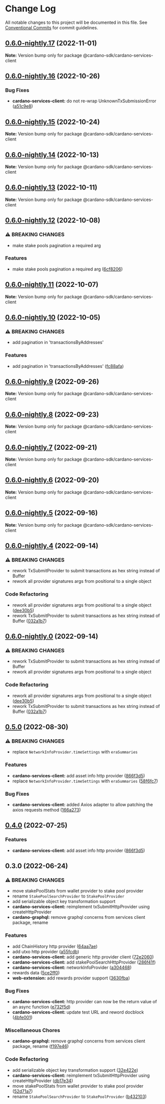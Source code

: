 # Change Log

All notable changes to this project will be documented in this file.
See [Conventional Commits](https://conventionalcommits.org) for commit guidelines.

## [0.6.0-nightly.17](https://github.com/input-output-hk/cardano-js-sdk/compare/@cardano-sdk/cardano-services-client@0.6.0-nightly.16...@cardano-sdk/cardano-services-client@0.6.0-nightly.17) (2022-11-01)

**Note:** Version bump only for package @cardano-sdk/cardano-services-client

## [0.6.0-nightly.16](https://github.com/input-output-hk/cardano-js-sdk/compare/@cardano-sdk/cardano-services-client@0.6.0-nightly.15...@cardano-sdk/cardano-services-client@0.6.0-nightly.16) (2022-10-26)

### Bug Fixes

- **cardano-services-client:** do not re-wrap UnknownTxSubmissionError ([a51c9e8](https://github.com/input-output-hk/cardano-js-sdk/commit/a51c9e870e19acf5a36ca4e7f2da0001c998f95a))

## [0.6.0-nightly.15](https://github.com/input-output-hk/cardano-js-sdk/compare/@cardano-sdk/cardano-services-client@0.6.0-nightly.14...@cardano-sdk/cardano-services-client@0.6.0-nightly.15) (2022-10-24)

**Note:** Version bump only for package @cardano-sdk/cardano-services-client

## [0.6.0-nightly.14](https://github.com/input-output-hk/cardano-js-sdk/compare/@cardano-sdk/cardano-services-client@0.6.0-nightly.13...@cardano-sdk/cardano-services-client@0.6.0-nightly.14) (2022-10-13)

**Note:** Version bump only for package @cardano-sdk/cardano-services-client

## [0.6.0-nightly.13](https://github.com/input-output-hk/cardano-js-sdk/compare/@cardano-sdk/cardano-services-client@0.6.0-nightly.12...@cardano-sdk/cardano-services-client@0.6.0-nightly.13) (2022-10-11)

**Note:** Version bump only for package @cardano-sdk/cardano-services-client

## [0.6.0-nightly.12](https://github.com/input-output-hk/cardano-js-sdk/compare/@cardano-sdk/cardano-services-client@0.6.0-nightly.11...@cardano-sdk/cardano-services-client@0.6.0-nightly.12) (2022-10-08)

### ⚠ BREAKING CHANGES

- make stake pools pagination a required arg

### Features

- make stake pools pagination a required arg ([6cf8206](https://github.com/input-output-hk/cardano-js-sdk/commit/6cf8206be2162db7196794f7252e5cbb84b65c77))

## [0.6.0-nightly.11](https://github.com/input-output-hk/cardano-js-sdk/compare/@cardano-sdk/cardano-services-client@0.6.0-nightly.10...@cardano-sdk/cardano-services-client@0.6.0-nightly.11) (2022-10-07)

**Note:** Version bump only for package @cardano-sdk/cardano-services-client

## [0.6.0-nightly.10](https://github.com/input-output-hk/cardano-js-sdk/compare/@cardano-sdk/cardano-services-client@0.6.0-nightly.9...@cardano-sdk/cardano-services-client@0.6.0-nightly.10) (2022-10-05)

### ⚠ BREAKING CHANGES

- add pagination in 'transactionsByAddresses'

### Features

- add pagination in 'transactionsByAddresses' ([fc88afa](https://github.com/input-output-hk/cardano-js-sdk/commit/fc88afa9f006e9fc7b50b5a98665058a0d563e31))

## [0.6.0-nightly.9](https://github.com/input-output-hk/cardano-js-sdk/compare/@cardano-sdk/cardano-services-client@0.6.0-nightly.8...@cardano-sdk/cardano-services-client@0.6.0-nightly.9) (2022-09-26)

**Note:** Version bump only for package @cardano-sdk/cardano-services-client

## [0.6.0-nightly.8](https://github.com/input-output-hk/cardano-js-sdk/compare/@cardano-sdk/cardano-services-client@0.6.0-nightly.7...@cardano-sdk/cardano-services-client@0.6.0-nightly.8) (2022-09-23)

**Note:** Version bump only for package @cardano-sdk/cardano-services-client

## [0.6.0-nightly.7](https://github.com/input-output-hk/cardano-js-sdk/compare/@cardano-sdk/cardano-services-client@0.6.0-nightly.6...@cardano-sdk/cardano-services-client@0.6.0-nightly.7) (2022-09-21)

**Note:** Version bump only for package @cardano-sdk/cardano-services-client

## [0.6.0-nightly.6](https://github.com/input-output-hk/cardano-js-sdk/compare/@cardano-sdk/cardano-services-client@0.6.0-nightly.5...@cardano-sdk/cardano-services-client@0.6.0-nightly.6) (2022-09-20)

**Note:** Version bump only for package @cardano-sdk/cardano-services-client

## [0.6.0-nightly.5](https://github.com/input-output-hk/cardano-js-sdk/compare/@cardano-sdk/cardano-services-client@0.6.0-nightly.4...@cardano-sdk/cardano-services-client@0.6.0-nightly.5) (2022-09-16)

**Note:** Version bump only for package @cardano-sdk/cardano-services-client

## [0.6.0-nightly.4](https://github.com/input-output-hk/cardano-js-sdk/compare/@cardano-sdk/cardano-services-client@0.5.0...@cardano-sdk/cardano-services-client@0.6.0-nightly.4) (2022-09-14)

### ⚠ BREAKING CHANGES

- rework TxSubmitProvider to submit transactions as hex string instead of Buffer
- rework all provider signatures args from positional to a single object

### Code Refactoring

- rework all provider signatures args from positional to a single object ([dee30b5](https://github.com/input-output-hk/cardano-js-sdk/commit/dee30b52af5edc1241142a2c06708266a1ae7fa4))
- rework TxSubmitProvider to submit transactions as hex string instead of Buffer ([032a1b7](https://github.com/input-output-hk/cardano-js-sdk/commit/032a1b7a11941d52b5baf0d447b615c58a294068))

## [0.6.0-nightly.0](https://github.com/input-output-hk/cardano-js-sdk/compare/@cardano-sdk/cardano-services-client@0.5.0...@cardano-sdk/cardano-services-client@0.6.0-nightly.0) (2022-09-14)

### ⚠ BREAKING CHANGES

- rework TxSubmitProvider to submit transactions as hex string instead of Buffer
- rework all provider signatures args from positional to a single object

### Code Refactoring

- rework all provider signatures args from positional to a single object ([dee30b5](https://github.com/input-output-hk/cardano-js-sdk/commit/dee30b52af5edc1241142a2c06708266a1ae7fa4))
- rework TxSubmitProvider to submit transactions as hex string instead of Buffer ([032a1b7](https://github.com/input-output-hk/cardano-js-sdk/commit/032a1b7a11941d52b5baf0d447b615c58a294068))

## [0.5.0](https://github.com/input-output-hk/cardano-js-sdk/compare/@cardano-sdk/cardano-services-client@0.4.0...@cardano-sdk/cardano-services-client@0.5.0) (2022-08-30)

### ⚠ BREAKING CHANGES

- replace `NetworkInfoProvider.timeSettings` with `eraSummaries`

### Features

- **cardano-services-client:** add asset info http provider ([866f3d5](https://github.com/input-output-hk/cardano-js-sdk/commit/866f3d5374e7572a966bff0a93a92ebf0412208c))
- replace `NetworkInfoProvider.timeSettings` with `eraSummaries` ([58f6fc7](https://github.com/input-output-hk/cardano-js-sdk/commit/58f6fc7c5ace703583c36f95d3d6962483ad924d))

### Bug Fixes

- **cardano-services-client:** added Axios adapter to allow patching the axios requests method ([166a273](https://github.com/input-output-hk/cardano-js-sdk/commit/166a273d378e321dd190d0bc4adb50d6f96bb389))

## [0.4.0](https://github.com/input-output-hk/cardano-js-sdk/compare/0.3.0...@cardano-sdk/cardano-services-client@0.4.0) (2022-07-25)

### Features

- **cardano-services-client:** add asset info http provider ([866f3d5](https://github.com/input-output-hk/cardano-js-sdk/commit/866f3d5374e7572a966bff0a93a92ebf0412208c))

## 0.3.0 (2022-06-24)

### ⚠ BREAKING CHANGES

- move stakePoolStats from wallet provider to stake pool provider
- rename `StakePoolSearchProvider` to `StakePoolProvider`
- add serializable object key transformation support
- **cardano-services-client:** reimplement txSubmitHttpProvider using createHttpProvider
- **cardano-graphql:** remove graphql concerns from services client package, rename

### Features

- add ChainHistory http provider ([64aa7ae](https://github.com/input-output-hk/cardano-js-sdk/commit/64aa7aeff061aa2cf9bc6196347f6cf5b9c7f6be))
- add utxo http provider ([a55fcdb](https://github.com/input-output-hk/cardano-js-sdk/commit/a55fcdb08276c37a1852f0c39e5b0a78501ddf0b))
- **cardano-services-client:** add generic http provider client ([72e2060](https://github.com/input-output-hk/cardano-js-sdk/commit/72e20602137a55ca4c6f95221b3d7aa09c10da9a))
- **cardano-services-client:** add stakePoolSearchHttpProvider ([286f41f](https://github.com/input-output-hk/cardano-js-sdk/commit/286f41f700cc6d41fa5192d33e73c87ea6a418ac))
- **cardano-services-client:** networkInfoProvider ([a304468](https://github.com/input-output-hk/cardano-js-sdk/commit/a30446870528acbabda121c691443ee4ba1b2784))
- rewards data ([5ce2ff0](https://github.com/input-output-hk/cardano-js-sdk/commit/5ce2ff00856d362cf0e423ddadadb15cef764932))
- **web-extension:** add rewards provider support ([3630fba](https://github.com/input-output-hk/cardano-js-sdk/commit/3630fbae9fd8bdb5539a32e39b65f2ce8577a481))

### Bug Fixes

- **cardano-services-client:** http provider can now be the return value of an async function ([e732f5d](https://github.com/input-output-hk/cardano-js-sdk/commit/e732f5d7fcacd75cfecda3e1c21f387d21f46bed))
- **cardano-services-client:** update test URL and reword docblock ([4bfe001](https://github.com/input-output-hk/cardano-js-sdk/commit/4bfe0017a48146c81f571967299d360b8efc6732))

### Miscellaneous Chores

- **cardano-graphql:** remove graphql concerns from services client package, rename ([f197e46](https://github.com/input-output-hk/cardano-js-sdk/commit/f197e46254f7f56b6461239a12f213c0e34ccc5c))

### Code Refactoring

- add serializable object key transformation support ([32e422e](https://github.com/input-output-hk/cardano-js-sdk/commit/32e422e83f723a41521193d9cf4206a538fbcb43))
- **cardano-services-client:** reimplement txSubmitHttpProvider using createHttpProvider ([db17e34](https://github.com/input-output-hk/cardano-js-sdk/commit/db17e34193322856b1f5073c39658f223d31087b))
- move stakePoolStats from wallet provider to stake pool provider ([52d71a7](https://github.com/input-output-hk/cardano-js-sdk/commit/52d71a70700b05902cca6205fe01a63f811ba5af))
- rename `StakePoolSearchProvider` to `StakePoolProvider` ([b432103](https://github.com/input-output-hk/cardano-js-sdk/commit/b43210348da7914664733f85f8be8999271a8667))
